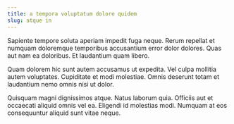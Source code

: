 ```yaml
---
title: a tempora voluptatum dolore quidem
slug: atque in
---
```


Sapiente tempore soluta aperiam impedit fuga neque. Rerum repellat et numquam doloremque temporibus accusantium error dolor dolores. Quas aut nam ea doloribus. Et laudantium quam libero.

Quam dolorem hic sunt autem accusamus ut expedita. Vel culpa mollitia autem voluptates. Cupiditate et modi molestiae. Omnis deserunt totam et laudantium nemo omnis nisi ut dolor.

Quisquam magni dignissimos atque. Natus laborum quia. Officiis aut et occaecati aliquid omnis vel ea. Eligendi id molestias modi. Numquam at eos consequuntur aliquid sunt vitae neque.
